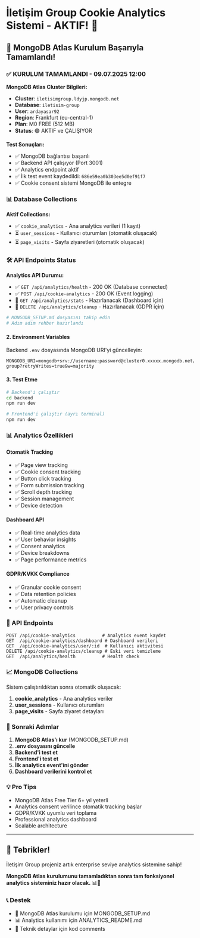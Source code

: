 # İletişim Group Cookie Analytics Sistemi - AKTIF! 🎉

## 🎯 MongoDB Atlas Kurulum Başarıyla Tamamlandı!

### ✅ KURULUM TAMAMLANDI - 09.07.2025 12:00

**MongoDB Atlas Cluster Bilgileri:**
- **Cluster**: `iletisimgroup.ldyjp.mongodb.net`
- **Database**: `iletisim-group`
- **User**: `ardayasar92`
- **Region**: Frankfurt (eu-central-1)
- **Plan**: M0 FREE (512 MB)
- **Status**: 🟢 AKTIF ve ÇALIŞIYOR

**Test Sonuçları:**
- ✅ MongoDB bağlantısı başarılı
- ✅ Backend API çalışıyor (Port 3001)
- ✅ Analytics endpoint aktif
- ✅ İlk test event kaydedildi: `686e59ea0b303ee5d0ef91f7`
- ✅ Cookie consent sistemi MongoDB ile entegre

### 📊 Database Collections

**Aktif Collections:**
- ✅ `cookie_analytics` - Ana analytics verileri (1 kayıt)
- ⏳ `user_sessions` - Kullanıcı oturumları (otomatik oluşacak)
- ⏳ `page_visits` - Sayfa ziyaretleri (otomatik oluşacak)

### 🛠️ API Endpoints Status

**Analytics API Durumu:**
- ✅ `GET /api/analytics/health` - 200 OK (Database connected)
- ✅ `POST /api/cookie-analytics` - 200 OK (Event logging)
- 🚧 `GET /api/analytics/stats` - Hazırlanacak (Dashboard için)
- 🚧 `DELETE /api/analytics/cleanup` - Hazırlanacak (GDPR için)

```bash
# MONGODB_SETUP.md dosyasını takip edin
# Adım adım rehber hazırlandı
```

#### 2. Environment Variables
Backend `.env` dosyasında MongoDB URI'yi güncelleyin:

```env
MONGODB_URI=mongodb+srv://username:password@cluster0.xxxxx.mongodb.net/iletisim-group?retryWrites=true&w=majority
```

#### 3. Test Etme
```bash
# Backend'i çalıştır
cd backend
npm run dev

# Frontend'i çalıştır (ayrı terminal)
npm run dev
```

### 📊 Analytics Özellikleri

#### Otomatik Tracking
- ✅ Page view tracking
- ✅ Cookie consent tracking
- ✅ Button click tracking
- ✅ Form submission tracking
- ✅ Scroll depth tracking
- ✅ Session management
- ✅ Device detection

#### Dashboard API
- ✅ Real-time analytics data
- ✅ User behavior insights
- ✅ Consent analytics
- ✅ Device breakdowns
- ✅ Page performance metrics

#### GDPR/KVKK Compliance
- ✅ Granular cookie consent
- ✅ Data retention policies
- ✅ Automatic cleanup
- ✅ User privacy controls

### 🔧 API Endpoints

```
POST /api/cookie-analytics          # Analytics event kaydet
GET  /api/cookie-analytics/dashboard # Dashboard verileri
GET  /api/cookie-analytics/user/:id  # Kullanıcı aktivitesi
DELETE /api/cookie-analytics/cleanup # Eski veri temizleme
GET  /api/analytics/health          # Health check
```

### 📈 MongoDB Collections

Sistem çalıştırıldıktan sonra otomatik oluşacak:

1. **cookie_analytics** - Ana analytics veriler
2. **user_sessions** - Kullanıcı oturumları
3. **page_visits** - Sayfa ziyaret detayları

### 🎯 Sonraki Adımlar

1. **MongoDB Atlas'ı kur** (MONGODB_SETUP.md)
2. **.env dosyasını güncelle**
3. **Backend'i test et**
4. **Frontend'i test et**
5. **İlk analytics event'ini gönder**
6. **Dashboard verilerini kontrol et**

### 💡 Pro Tips

- MongoDB Atlas Free Tier 6+ yıl yeterli
- Analytics consent verilince otomatik tracking başlar
- GDPR/KVKK uyumlu veri toplama
- Professional analytics dashboard
- Scalable architecture

---

## 🎉 Tebrikler!

İletişim Group projeniz artık enterprise seviye analytics sistemine sahip! 

**MongoDB Atlas kurulumunu tamamladıktan sonra tam fonksiyonel analytics sisteminiz hazır olacak.** 📊🚀

### 📞 Destek
- 📧 MongoDB Atlas kurulumu için MONGODB_SETUP.md
- 📊 Analytics kullanımı için ANALYTICS_README.md
- 🔧 Teknik detaylar için kod comments
